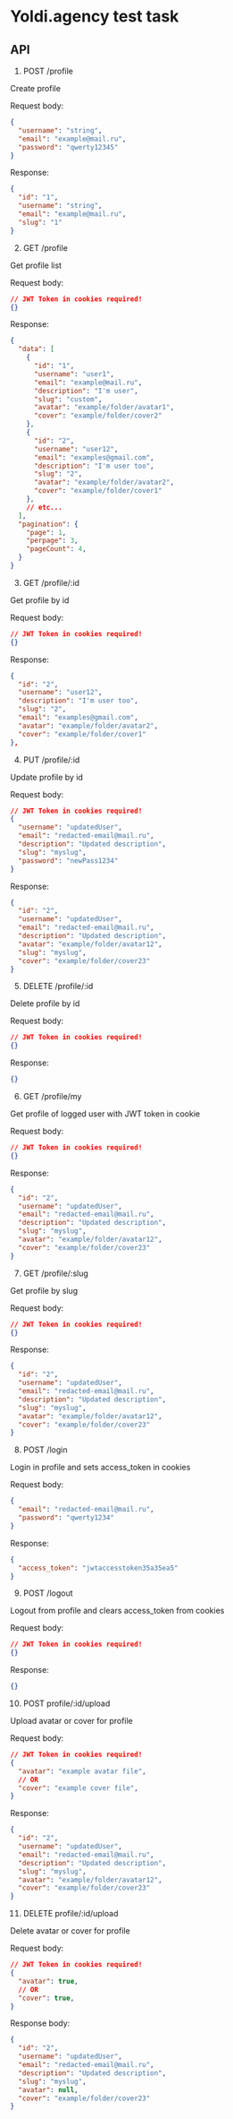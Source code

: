 # Yoldi.agency test task

## API

1. POST /profile

Create profile

Request body:
```json
{
  "username": "string",
  "email": "example@mail.ru",
  "password": "qwerty12345"
}
```
Response:
```json
{
  "id": "1",
  "username": "string",
  "email": "example@mail.ru",
  "slug": "1"
}
```
2. GET /profile

Get profile list

Request body:
```json
// JWT Token in cookies required!
{}
```
Response:
```json
{
  "data": [
    {
      "id": "1",
      "username": "user1",
      "email": "example@mail.ru",
      "description": "I'm user",
      "slug": "custom",
      "avatar": "example/folder/avatar1",
      "cover": "example/folder/cover2"
    },
    {
      "id": "2",
      "username": "user12",
      "email": "examples@gmail.com",
      "description": "I'm user too",
      "slug": "2",
      "avatar": "example/folder/avatar2",
      "cover": "example/folder/cover1"
    },
    // etc...
  ], 
  "pagination": {
    "page": 1,
    "perpage": 3,
    "pageCount": 4,
  }
}
```
3. GET /profile/:id

Get profile by id

Request body:
```json
// JWT Token in cookies required!
{}
```
Response: 
```json
{
  "id": "2",
  "username": "user12",
  "description": "I'm user too",
  "slug": "2",
  "email": "examples@gmail.com",
  "avatar": "example/folder/avatar2",
  "cover": "example/folder/cover1"
},
```

4. PUT /profile/:id

Update profile by id

Request body:
```json
// JWT Token in cookies required!
{
  "username": "updatedUser",
  "email": "redacted-email@mail.ru",
  "description": "Updated description",
  "slug": "myslug",
  "password": "newPass1234"
}
```
Response:
```json
{
  "id": "2",
  "username": "updatedUser",
  "email": "redacted-email@mail.ru",
  "description": "Updated description",
  "avatar": "example/folder/avatar12",
  "slug": "myslug",
  "cover": "example/folder/cover23"
}
```

5. DELETE /profile/:id

Delete profile by id

Request body:
```json
// JWT Token in cookies required!
{}
```
Response:
```json
{}
```

6. GET /profile/my

Get profile of logged user with JWT token in cookie

Request body:
```json
// JWT Token in cookies required!
{}
```
Response:
```json
{
  "id": "2",
  "username": "updatedUser",
  "email": "redacted-email@mail.ru",
  "description": "Updated description",
  "slug": "myslug",
  "avatar": "example/folder/avatar12",
  "cover": "example/folder/cover23"
}
```

7. GET /profile/:slug

Get profile by slug

Request body:
```json
// JWT Token in cookies required!
{}
```

Response:
```json
{
  "id": "2",
  "username": "updatedUser",
  "email": "redacted-email@mail.ru",
  "description": "Updated description",
  "slug": "myslug",
  "avatar": "example/folder/avatar12",
  "cover": "example/folder/cover23"
}
```

8. POST /login

Login in profile and sets access_token in cookies

Request body:
```json
{
  "email": "redacted-email@mail.ru",
  "password": "qwerty1234"
}
```

Response:
```json
{
  "access_token": "jwtaccesstoken35a35ea5"
}
```

9. POST /logout

Logout from profile and clears access_token from cookies

Request body:
```json
// JWT Token in cookies required!
{}
```

Response:
```json
{}
```

10. POST profile/:id/upload

Upload avatar or cover for profile

Request body:
```json
// JWT Token in cookies required!
{
  "avatar": "example avatar file",
  // OR
  "cover": "example cover file",
}
```

Response:
```json
{
  "id": "2",
  "username": "updatedUser",
  "email": "redacted-email@mail.ru",
  "description": "Updated description",
  "slug": "myslug",
  "avatar": "example/folder/avatar12",
  "cover": "example/folder/cover23"
}
```

11. DELETE profile/:id/upload

Delete avatar or cover for profile

Request body:
```json
// JWT Token in cookies required!
{
  "avatar": true,
  // OR
  "cover": true,
}
```

Response body:
```json
{
  "id": "2",
  "username": "updatedUser",
  "email": "redacted-email@mail.ru",
  "description": "Updated description",
  "slug": "myslug",
  "avatar": null,
  "cover": "example/folder/cover23"
}
```